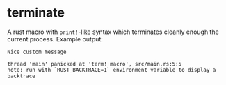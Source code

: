 # terminate
A rust macro with `print!`-like syntax which terminates cleanly enough the current process.
Example output:
```
Nice custom message

thread 'main' panicked at 'term! macro', src/main.rs:5:5
note: run with `RUST_BACKTRACE=1` environment variable to display a backtrace
```
